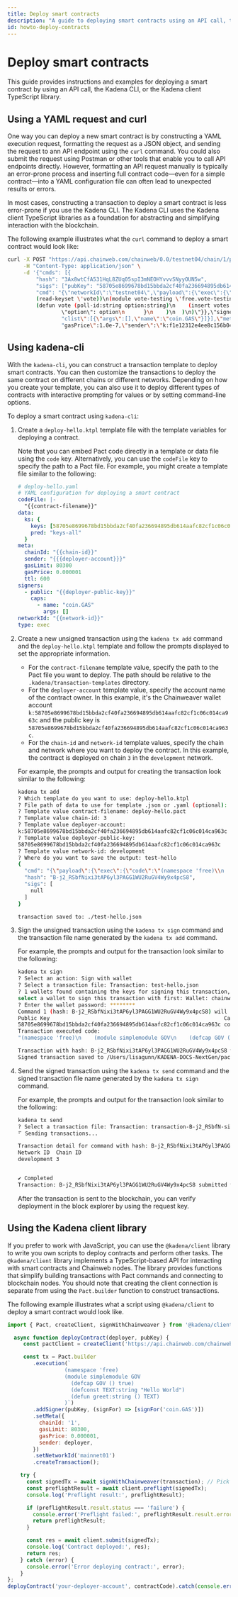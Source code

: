 ```yaml
---
title: Deploy smart contracts
description: "A guide to deploying smart contracts using an API call, the Kadena CLI, and Kadena.js"
id: howto-deploy-contracts
---
```


# Deploy smart contracts

This guide provides instructions and examples for deploying a smart contract by using an API call, the Kadena CLI, or the Kadena client TypeScript library.

## Using a YAML request and curl

One way you can deploy a new smart contract is by constructing a YAML execution request, formatting the request as a JSON object, and sending the request to ann API endpoint using the `curl` command.
You could also submit the request using Postman or other tools that enable you to call API endpoints directly.
However, formatting an API request manually is typically an error-prone process and inserting full contract code—even for a simple contract—into a YAML configuration file can often lead to unexpected results or errors.

In most cases, constructing a transaction to deploy a smart contract is less error-prone if you use the Kadena CLI.
The Kadena CLI uses the Kadena client TypeScript libraries as a foundation for abstracting and simplifying interaction with the blockchain.

The following example illustrates what the `curl` command to deploy a smart contract would look like:

```bash
curl -X POST "https://api.chainweb.com/chainweb/0.0/testnet04/chain/1/pact/api/v1/send" \
     -H "Content-Type: application/json" \
     -d '{"cmds": [{
         "hash": "3Ax8wtCfA531HqL8ZUq05spI3mNEOHYvvvSNyyOUN5w",
         "sigs": ["pubKey": "58705e8699678bd15bbda2cf40fa236694895db614aafc82cf1c06c014ca963c","sig": "2a382b5107cabf1311c6926550ace377524031f767d84fbe5a654dc163550f01a66955620ff3d6a676b8886a6ab09edd910f2d3c6d021966eab4f675f17ed30e"}],
         "cmd": "{\"networkId\":\"testnet04\",\"payload\":{\"exec\":{\"data\":{},\"code\":\"(namespace \'free)\n(define-keyset \'free.vote-testing-keyset 
         (read-keyset \'vote))\n(module vote-testing \'free.vote-testing-keyset\n  (defschema vote\n    voter:string\n    option:string)\n  (deftable votes:{vote})\n 
         (defun vote (poll-id:string option:string)\n    (insert votes (format \"{}-{}\" [poll-id (at \'sender (chain-data))])\n      { \"voter\": (at \'sender (chain-data))\n
                 \"option\": option\n      }\n    )\n  )\n)\"}},\"signers\":[{\"pubKey\":\"f1e12312e4ee8c156b041c3bcc7e422e7d15cb2ddce58c6ff16742770916cfaa\",\
                 "clist\":[{\"args\":[],\"name\":\"coin.GAS\"}]}],\"meta\":{\"creationTime\":1724384042,\"ttl\":7200,\"gasLimit\":100000,\"chainId\":\"1\",\
                 "gasPrice\":1.0e-7,\"sender\":\"k:f1e12312e4ee8c156b041c3bcc7e422e7d15cb2ddce58c6ff16742770916cfaa\"},\"nonce\":\"2024-08-23 03:34:02.198258 UTC\""}]}'
```

## Using kadena-cli

With the `kadena-cli`, you can construct a transaction template to deploy smart contracts.
You can then customize the transactions to deploy the same contract on different chains or different networks.
Depending on how you create your template, you can also use it to deploy different types of contracts with interactive prompting for values or by setting command-line options.

To deploy a smart contract using `kadena-cli`:

1. Create a `deploy-hello.ktpl` template file with the template variables for deploying a contract.
   
   Note that you can embed Pact code directly in a template or data file using the `code` key.
   Alternatively, you can use the `codeFile` key to specify the path to a Pact file. 
   For example, you might create a template file similar to the following:

   ```yaml
   # deploy-hello.yaml
   # YAML configuration for deploying a smart contract
   codeFile: |-
     "{{contract-filename}}"
   data:
     ks: {
       keys: [58705e8699678bd15bbda2cf40fa236694895db614aafc82cf1c06c014ca963c],
       pred: "keys-all"
     }
   meta:
     chainId: "{{chain-id}}"
     sender: "{{{deployer-account}}}"
     gasLimit: 80300
     gasPrice: 0.000001
     ttl: 600
   signers:
     - public: "{{deployer-public-key}}"
       caps:
         - name: "coin.GAS"
           args: []
   networkId: "{{network-id}}"
   type: exec
   ```

2. Create a new unsigned transaction using the `kadena tx add` command and the `deploy-hello.ktpl` template and follow the prompts displayed to set the appropriate information.

   - For the `contract-filename` template value, specify the path to the Pact file you want to deploy. 
     The path should be relative to the `.kadena/transaction-templates` directory.
   - For the `deployer-account` template value, specify the account name of the contract owner. 
     In this example, it's the Chainweaver wallet account `k:58705e8699678bd15bbda2cf40fa236694895db614aafc82cf1c06c014ca963c`
     and the public key is `58705e8699678bd15bbda2cf40fa236694895db614aafc82cf1c06c014ca963c`.
   - For the `chain-id` and `network-id` template values, specify the chain and network where you want to deploy the contract.
     In this example, the contract is deployed on chain `3` in the `development` network.

   For example, the prompts and output for creating the transaction look similar to the following:
   ```bash
   kadena tx add
   ? Which template do you want to use: deploy-hello.ktpl
   ? File path of data to use for template .json or .yaml (optional):
   ? Template value contract-filename: deploy-hello.pact
   ? Template value chain-id: 3
   ? Template value deployer-account:
   k:58705e8699678bd15bbda2cf40fa236694895db614aafc82cf1c06c014ca963c
   ? Template value deployer-public-key:
   58705e8699678bd15bbda2cf40fa236694895db614aafc82cf1c06c014ca963c
   ? Template value network-id: development
   ? Where do you want to save the output: test-hello
   {
     "cmd": "{\"payload\":{\"exec\":{\"code\":\"(namespace 'free)\\n    (module simplemodule GOV\\n    (defcap GOV () true)\\n      (defconst TEXT:string \\\"Hello World\\\")\\n      (defun greet:string () TEXT)\\n)\\n\",\"data\":{\"ks\":{\"keys\":[\"58705e8699678bd15bbda2cf40fa236694895db614aafc82cf1c06c014ca963c\"],\"pred\":\"keys-all\"}}}},\"nonce\":\"\",\"networkId\":\"development\",\"meta\":{\"sender\":\"k:58705e8699678bd15bbda2cf40fa236694895db614aafc82cf1c06c014ca963c\",\"chainId\":\"3\",\"creationTime\":1733266205,\"gasLimit\":80300,\"gasPrice\":0.000001,\"ttl\":600},\"signers\":[{\"pubKey\":\"58705e8699678bd15bbda2cf40fa236694895db614aafc82cf1c06c014ca963c\",\"clist\":[{\"name\":\"coin.GAS\",\"args\":[]}]}]}",
     "hash": "B-j2_RSbfNixi3tAP6yl3PAGG1WU2RuGV4Wy9x4pcS8",
     "sigs": [
       null
     ]
   }
   
   transaction saved to: ./test-hello.json
   ```

3. Sign the unsigned transaction using the `kadena tx sign` command and the transaction file name generated by the `kadena tx add` command.
   
   For example, the prompts and output for the transaction look similar to the following:

   ```bash
   kadena tx sign
   ? Select an action: Sign with wallet
   ? Select a transaction file: Transaction: test-hello.json
   ? 1 wallets found containing the keys for signing this transaction, please 
   select a wallet to sign this transaction with first: Wallet: chainweaver-web
   ? Enter the wallet password: ********
   Command 1 (hash: B-j2_RSbfNixi3tAP6yl3PAGG1WU2RuGV4Wy9x4pcS8) will now be signed with the following signers:
   Public Key                                                       Capabilities
   58705e8699678bd15bbda2cf40fa236694895db614aafc82cf1c06c014ca963c coin.GAS()  
   Transaction executed code: 
   "(namespace 'free)\n    (module simplemodule GOV\n    (defcap GOV () true)\n      (defconst TEXT:string \"Hello World\")\n      (defun greet:string () TEXT)\n)\n"
   
   Transaction with hash: B-j2_RSbfNixi3tAP6yl3PAGG1WU2RuGV4Wy9x4pcS8 was successfully signed.
   Signed transaction saved to /Users/lisagunn/KADENA-DOCS-NextGen/pact-coding-projects/transaction-B-j2_RSbfN-signed.json
   ```

4. Send the signed transaction using the `kadena tx send` command and the signed transaction file name generated by the `kadena tx sign` command.
   
   For example, the prompts and output for the transaction look similar to the following:

   ```bash
   kadena tx send
   ? Select a transaction file: Transaction: transaction-B-j2_RSbfN-signed.json
   ⠋ Sending transactions...
   
   Transaction detail for command with hash: B-j2_RSbfNixi3tAP6yl3PAGG1WU2RuGV4Wy9x4pcS8
   Network ID  Chain ID
   development 3       
   
   
   ✔ Completed
   Transaction: B-j2_RSbfNixi3tAP6yl3PAGG1WU2RuGV4Wy9x4pcS8 submitted with request key: B-j2_RSbfNixi3tAP6yl3PAGG1WU2RuGV4Wy9x4pcS8
   ```

   After the transaction is sent to the blockchain, you can verify deployment in the block explorer by using the request key.

## Using the Kadena client library

If you prefer to work with JavaScript, you can use the `@kadena/client` library to write you own scripts to deploy contracts and perform other tasks. 
The `@kadena/client` library implements a TypeScript-based API for interacting with smart contracts and Chainweb nodes. 
The library provides functions that simplify building transactions with Pact commands and connecting to blockchain nodes.
You should note that creating the client connection is separate from using the `Pact.builder` function to construct transactions.

The following example illustrates what a script using `@kadena/client` to deploy a smart contract would look like.

```javascript
import { Pact, createClient, signWithChainweaver } from '@kadena/client';

  async function deployContract(deployer, pubKey) {
     const pactClient = createClient('https://api.chainweb.com/chainweb/0.0/mainnet01/chain/0/pact');

     const tx = Pact.builder
        .execution(`
                  (namespace 'free)
                  (module simplemodule GOV
                    (defcap GOV () true)
                    (defconst TEXT:string "Hello World")
                    (defun greet:string () TEXT)
                  )`)
        .addSigner(pubKey, (signFor) => [signFor('coin.GAS')])
        .setMeta({
          chainId: '1',
          gasLimit: 80300,
          gasPrice: 0.000001,
          sender: deployer,
        })
        .setNetworkId('mainnet01')
        .createTransaction();

    try {
      const signedTx = await signWithChainweaver(transaction); // Pick your preferred signing method
      const preflightResult = await client.preflight(signedTx);
      console.log('Preflight result:', preflightResult);

      if (preflightResult.result.status === 'failure') {
        console.error('Preflight failed:', preflightResult.result.error.message);
        return preflightResult;
      }

      const res = await client.submit(signedTx);
      console.log('Contract deployed:', res);
      return res;
    } catch (error) {
      console.error('Error deploying contract:', error);
    }
};
deployContract('your-deployer-account', contractCode).catch(console.error);
```
   
